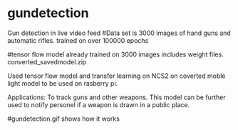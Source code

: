 # gundetection
Gun detection in live video feed
#Data set is 3000 images of hand guns and automatic rifles.
trained on over 100000 epochs  

#tensor flow model already trained on 3000 images includes weight files.
converted_savedmodel.zip

Used tensor flow model and transfer learning on NCS2 on coverted moble light model to be used on rasberry pi.

Applications:
To track guns and other weapons.
This model can be further used to notify personel  if a weapon is  drawn in a public place.

#gundetection.gif 
shows how it works
